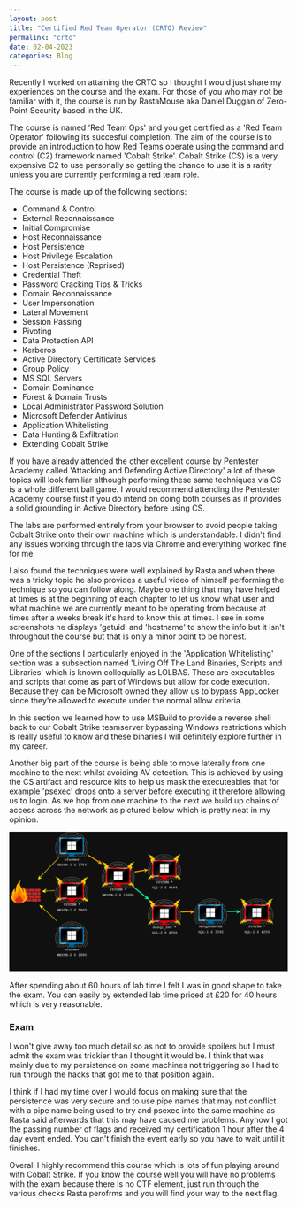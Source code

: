 ```yaml
---
layout: post
title: "Certified Red Team Operator (CRTO) Review"
permalink: "crto"
date: 02-04-2023
categories: Blog
---
```


Recently I worked on attaining the CRTO so I thought I would just share my experiences on the course and the exam.
For those of you who may not be familiar with it, the course is run by RastaMouse aka Daniel Duggan of Zero-Point Security based in the UK.

The course is named 'Red Team Ops' and you get certified as a 'Red Team Operator' following its succesful completion. The aim of the course is to provide an introduction to how Red Teams operate using the command and control (C2) framework named 'Cobalt Strike'. Cobalt Strike (CS) is a very expensive C2 to use personally so getting the chance to use it is a rarity unless you are currently performing a red team role.

The course is made up of the following sections:

- Command & Control
- External Reconnaissance
- Initial Compromise
- Host Reconnaissance
- Host Persistence
- Host Privilege Escalation
- Host Persistence (Reprised)
- Credential Theft
- Password Cracking Tips & Tricks
- Domain Reconnaissance
- User Impersonation
- Lateral Movement
- Session Passing
- Pivoting
- Data Protection API
- Kerberos
- Active Directory Certificate Services
- Group Policy
- MS SQL Servers
- Domain Dominance
- Forest & Domain Trusts
- Local Administrator Password Solution
- Microsoft Defender Antivirus
- Application Whitelisting
- Data Hunting & Exfiltration
- Extending Cobalt Strike

If you have already attended the other excellent course by Pentester Academy called 'Attacking and Defending Active Directory' a lot of these topics will look familiar although performing these same techniques via CS is a whole different ball game. I would recommend attending the Pentester Academy course first if you do intend on doing both courses as it provides a solid grounding in Active Directory before using CS.

The labs are performed entirely from your browser to avoid people taking Cobalt Strike onto their own machine which is understandable. I didn't find any issues working through the labs via Chrome and everything worked fine for me.

I also found the techniques were well explained by Rasta and when there was a tricky topic he also provides a useful video of himself performing the technique so you can follow along. Maybe one thing that may have helped at times is at the beginning of each chapter to let us know what user and what machine we are currently meant to be operating from because at times after a weeks break it's hard to know this at times. I see in some screenshots he displays 'getuid' and 'hostname' to show the info but it isn't throughout the course but that is only a minor point to be honest.

One of the sections I particularly enjoyed in the 'Application Whitelisting' section was a subsection named 'Living Off The Land Binaries, Scripts and Libraries' which is known colloquially as LOLBAS. These are executables and scripts that come as part of Windows but allow for code execution. Because they can be Microsoft owned they allow us to bypass AppLocker since they're allowed to execute under the normal allow criteria. 

In this section we learned how to use MSBuild to provide a reverse shell back to our Cobalt Strike teamserver bypassing Windows restrictions which is really useful to know and these binaries I will definitely explore further in my career.

Another big part of the course is being able to move laterally from one machine to the next whilst avoiding AV detection. This is achieved by using the CS artifact and resource kits to help us mask the executeables that for example 'psexec' drops onto a server before executing it therefore allowing us to login. As we hop from one machine to the next we build up chains of access across the network as pictured below which is pretty neat in my opinion.

<img alt="cs" src="/assets/img/CS.png"/>

After spending about 60 hours of lab time I felt I was in good shape to take the exam. You can easily by extended lab time priced at £20 for 40 hours which is very reasonable.

### Exam

I won't give away too much detail so as not to provide spoilers but I must admit the exam was trickier than I thought it would be. I think that was mainly due to my persistence on some machines not triggering so I had to run through the hacks that got me to that position again. 

I think if I had my time over I would focus on making sure that the persistence was very secure and to use pipe names that may not conflict with a pipe name being used to try and psexec into the same machine as Rasta said afterwards that this may have caused me problems. Anyhow I got the passing number of flags and received my certification 1 hour after the 4 day event ended. You can't finish the event early so you have to wait until it finishes. 

Overall I highly recommend this course which is lots of fun playing around with Cobalt Strike. If you know the course well you will have no problems with the exam because there is no CTF element, just run through the various checks Rasta perofrms and you will find your way to the next flag.








